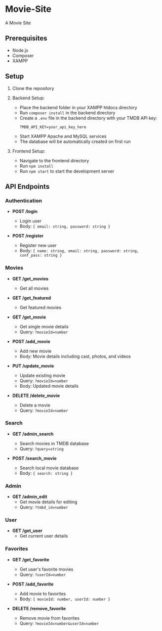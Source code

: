 # Movie-Site
A Movie Site

## Prerequisites
- Node.js
- Composer 
- XAMPP

## Setup
1. Clone the repository
2. Backend Setup:
   - Place the backend folder in your XAMPP htdocs directory
   - Run `composer install` in the backend directory
   - Create a `.env` file in the backend directory with your TMDB API key:
     ```
     TMDB_API_KEY=your_api_key_here
     ```
   - Start XAMPP Apache and MySQL services
   - The database will be automatically created on first run

3. Frontend Setup:
   - Navigate to the frontend directory
   - Run `npm install`
   - Run `npm start` to start the development server

## API Endpoints

### Authentication
- **POST /login**
  - Login user
  - Body: `{ email: string, password: string }`

- **POST /register**
  - Register new user
  - Body: `{ name: string, email: string, password: string, conf_pass: string }`

### Movies
- **GET /get_movies**
  - Get all movies

- **GET /get_featured**
  - Get featured movies

- **GET /get_movie**
  - Get single movie details
  - Query: `?movieId=number`

- **POST /add_movie**
  - Add new movie
  - Body: Movie details including cast, photos, and videos

- **PUT /update_movie**
  - Update existing movie
  - Query: `?movieId=number`
  - Body: Updated movie details

- **DELETE /delete_movie**
  - Delete a movie
  - Query: `?movieId=number`

### Search
- **GET /admin_search**
  - Search movies in TMDB database
  - Query: `?query=string`

- **POST /search_movie**
  - Search local movie database
  - Body: `{ search: string }`

### Admin
- **GET /admin_edit**
  - Get movie details for editing
  - Query: `?tmbd_id=number`

### User
- **GET /get_user**
  - Get current user details

### Favorites
- **GET /get_favorite**
  - Get user's favorite movies
  - Query: `?userId=number`

- **POST /add_favorite**
  - Add movie to favorites
  - Body: `{ movieId: number, userId: number }`

- **DELETE /remove_favorite**
  - Remove movie from favorites
  - Query: `?movieId=number&userId=number`